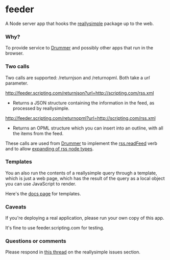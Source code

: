 # feeder

A Node server app that hooks the <a href="https://github.com/scripting/reallysimple">reallysimple</a> package up to the web.

### Why?

To provide service to <a href="http://drummer.scripting.com/">Drummer</a> and possibly other apps that run in the browser.

### Two calls

Two calls are supported: /returnjson and /returnopml. Both take a <i>url</i> parameter. 

http://feeder.scripting.com/returnjson?url=http://scripting.com/rss.xml 

* Returns a JSON structure containing the information in the feed, as processed by reallysimple. 

http://feeder.scripting.com/returnopml?url=http://scripting.com/rss.xml 

* Returns an OPML structure which you can insert into an outline, with all the items from the feed. 

These calls are used from <a href="http://drummer.scripting.com/">Drummer</a> to implement the <a href="http://docserver.scripting.com/?verb=rss.readFeed">rss.readFeed</a> verb and to allow <a href="https://www.youtube.com/watch?v=j7L1bvP0dQc">expanding of rss node types</a>. 

### Templates

You an also run the contents of a reallysimple query through a template, which is just a web page, which has the result of the query as a local object you can use JavaScript to render.

Here's the <a href="https://github.com/scripting/reallysimple/blob/main/demos/feeder/docs/templates.md">docs page</a> for templates. 

### Caveats

If you're deploying a real application, please run your own copy of this app. 

It's fine to use feeder.scripting.com for testing. 

### Questions or comments

Please respond in <a href="https://github.com/scripting/reallysimple/issues/1">this thread</a> on the reallysimple issues section. 

